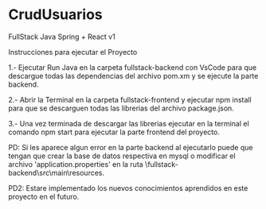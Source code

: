 # CrudUsuarios
FullStack Java Spring + React v1

Instrucciones para ejecutar el Proyecto

1.- Ejecutar Run Java en la carpeta fullstack-backend con VsCode para que descargue todas las dependencias del archivo pom.xm y se ejecute la parte backend.

2.- Abrir la Terminal en la carpeta fullstack-frontend y ejecutar npm install para que se descarguen todas las librerias del archivo package.json.

3.- Una vez terminada de descargar las librerias ejecutar en la terminal el comando npm start para ejecutar la parte frontend del proyecto.

PD: Si les aparece algun error en la parte backend al ejecutarlo puede que tengan que crear la base de datos respectiva en mysql o modificar el archivo 
'application.properties' en la ruta \fullstack-backend\src\main\resources.

PD2: Estare implementado los nuevos conocimientos aprendidos en este proyecto en el futuro.
